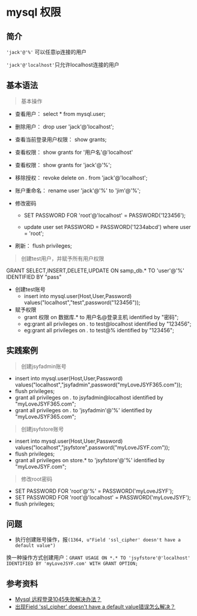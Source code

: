 # mysql 权限

## 简介

`'jack'@'%'` 可以任意ip连接的用户

`'jack'@'localhost'`只允许localhost连接的用户

## 基本语法

> 基本操作

- 查看用户： select * from mysql.user;

- 删除用户： drop user 'jack'@'localhost';

- 查看当前登录用户权限： show grants;

- 查看权限： show grants for '用户名'@'localhost'

- 查看权限： show grants for 'jack'@'%';

- 移除授权： revoke delete on *.* from 'jack'@'localhost';

- 账户重命名： rename user 'jack'@'%' to 'jim'@'%';

- 修改密码

	- SET PASSWORD FOR 'root'@'localhost' = PASSWORD('123456');

	- update user set PASSWORD = PASSWORD('1234abcd') where user = 'root';

- 刷新： flush privileges;

> 创建test用户，并赋予所有用户权限

GRANT SELECT,INSERT,DELETE,UPDATE ON samp_db.* TO 'user'@'%' IDENTIFIED BY "pass"

- 创建test账号
	- insert into mysql.user(Host,User,Password) values("localhost","test",password("123456"));
- 赋予权限
	- grant 权限 on 数据库.* to 用户名@登录主机 identified by "密码";
	- eg:grant all privileges on *.* to test@localhost identified by "123456";
	- eg:grant all privileges on *.* to test@% identified by "123456";

## 实践案例

> 创建jsyfadmin账号

- insert into mysql.user(Host,User,Password) values("localhost","jsyfadmin",password("myLoveJSYF365.com"));
- flush privileges;
- grant all privileges on *.* to jsyfadmin@localhost identified by "myLoveJSYF365.com";
- grant all privileges on *.* to 'jsyfadmin'@'%' identified by "myLoveJSYF365.com";

> 创建jsyfstore账号

- insert into mysql.user(Host,User,Password) values("localhost","jsyfstore",password("myLoveJSYF.com"));
- flush privileges;
- grant all privileges on store.* to 'jsyfstore'@'%' identified by "myLoveJSYF.com";

> 修改root密码

- SET PASSWORD FOR 'root'@'%' = PASSWORD('myLoveJSYF');
- SET PASSWORD FOR 'root'@'localhost' = PASSWORD('myLoveJSYF');
- flush privileges;

## 问题

- 执行创建账号操作，报`(1364, u"Field 'ssl_cipher' doesn't have a default value")`

换一种操作方式创建用户：`GRANT USAGE ON *.* TO 'jsyfstore'@'localhost' IDENTIFIED BY 'myLoveJSYF.com' WITH GRANT OPTION;`

## 参考资料

- [Mysql 远程登录1045失败解决办法？](http://blog.csdn.net/yang382197207/article/details/18217429)
- [出现Field 'ssl_cipher' doesn't have a default value错误怎么解决？](https://blog.csdn.net/u010419967/article/details/40920597)
